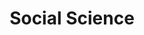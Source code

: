 ---
title: "Social Science"
layout: collection
permalink: /social_science/
collection: social_science
entries_layout: grid
classes: wide
---